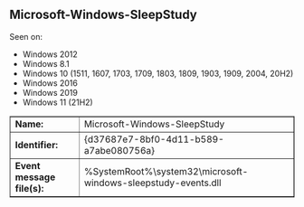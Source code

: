 ## Microsoft-Windows-SleepStudy

Seen on:
* Windows 2012
* Windows 8.1
* Windows 10 (1511, 1607, 1703, 1709, 1803, 1809, 1903, 1909, 2004, 20H2)
* Windows 2016
* Windows 2019
* Windows 11 (21H2)

<table border="1" class="docutils">
  <tbody>
    <tr>
      <td><b>Name:</b></td>
      <td>Microsoft-Windows-SleepStudy</td>
    </tr>
    <tr>
      <td><b>Identifier:</b></td>
      <td>{d37687e7-8bf0-4d11-b589-a7abe080756a}</td>
    </tr>
    <tr>
      <td><b>Event message file(s):</b></td>
      <td>%SystemRoot%\system32\microsoft-windows-sleepstudy-events.dll</td>
    </tr>
  </tbody>
</table>

&nbsp;

